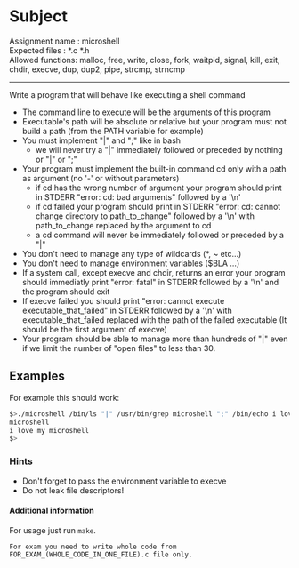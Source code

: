 # Subject

Assignment name  : microshell<br>
Expected files   : *.c *.h<br>
Allowed functions: malloc, free, write, close, fork, waitpid, signal, kill, exit, chdir, execve, dup, dup2, pipe, strcmp, strncmp
___
Write a program that will behave like executing a shell command
- The command line to execute will be the arguments of this program
- Executable's path will be absolute or relative but your program must not build a path (from the PATH variable for example)
- You must implement "|" and ";" like in bash
	- we will never try a "|" immediately followed or preceded by nothing or "|" or ";"
- Your program must implement the built-in command cd only with a path as argument (no '-' or without parameters)
	- if cd has the wrong number of argument your program should print in STDERR "error: cd: bad arguments" followed by a '\n'
	- if cd failed your program should print in STDERR "error: cd: cannot change directory to path_to_change" followed by a '\n' with path_to_change replaced by the argument to cd
	- a cd command will never be immediately followed or preceded by a "|"
- You don't need to manage any type of wildcards (*, ~ etc...)
- You don't need to manage environment variables ($BLA ...)
- If a system call, except execve and chdir, returns an error your program should immediatly print "error: fatal" in STDERR followed by a '\n' and the program should exit
- If execve failed you should print "error: cannot execute executable_that_failed" in STDERR followed by a '\n' with executable_that_failed replaced with the path of the failed executable (It should be the first argument of execve)
- Your program should be able to manage more than hundreds of "|" even if we limit the number of "open files" to less than 30.

## Examples
For example this should work:
```sh
$>./microshell /bin/ls "|" /usr/bin/grep microshell ";" /bin/echo i love my microshell
microshell
i love my microshell
$>
```
### Hints
- Don't forget to pass the environment variable to execve
- Do not leak file descriptors!

#### Additional information
For usage just run ``make``.<br>
```
For exam you need to write whole code from FOR_EXAM_(WHOLE_CODE_IN_ONE_FILE).c file only.
```
